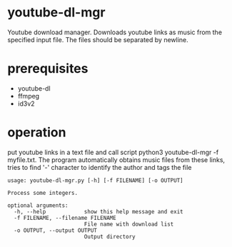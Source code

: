 # youtube-dl-mgr
Youtube download manager. Downloads youtube links as music from the specified input file. The files should be separated by newline.

# prerequisites
 - youtube-dl
 - ffmpeg
 - id3v2
 
# operation
put youtube links in a text file and call script python3 youtube-dl-mgr -f myfile.txt. The program automatically obtains music files from these links, tries to find '-' character to identify the author and tags the file


```
usage: youtube-dl-mgr.py [-h] [-f FILENAME] [-o OUTPUT]

Process some integers.

optional arguments:
  -h, --help            show this help message and exit
  -f FILENAME, --filename FILENAME
                        File name with download list
  -o OUTPUT, --output OUTPUT
                        Output directory
```
